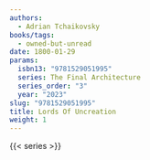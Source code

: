 ```yaml
---
authors:
  - Adrian Tchaikovsky
books/tags:
  - owned-but-unread
date: 1800-01-29
params:
  isbn13: "9781529051995"
  series: The Final Architecture
  series_order: "3"
  year: "2023"
slug: "9781529051995"
title: Lords Of Uncreation
weight: 1
---
```


<!--more-->

{{< series >}}
